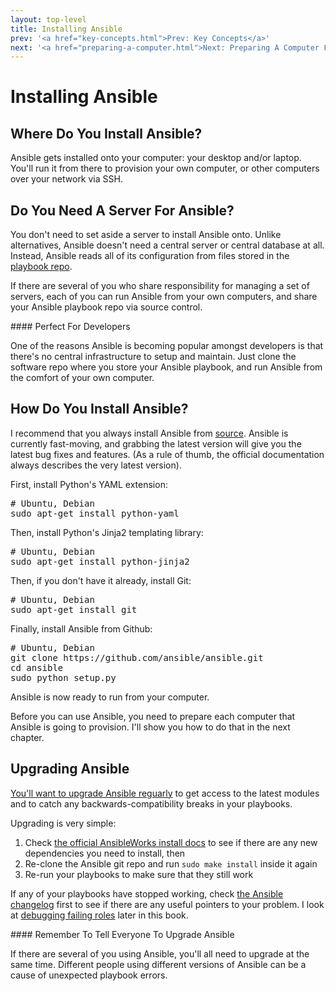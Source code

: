 ```yaml
---
layout: top-level
title: Installing Ansible
prev: '<a href="key-concepts.html">Prev: Key Concepts</a>'
next: '<a href="preparing-a-computer.html">Next: Preparing A Computer For Ansible</a>'
---
```


# Installing Ansible

## Where Do You Install Ansible?

Ansible gets installed onto your computer: your desktop and/or laptop.  You'll run it from there to provision your own computer, or other computers over your network via SSH.

## Do You Need A Server For Ansible?

You don't need to set aside a server to install Ansible onto.  Unlike alternatives, Ansible doesn't need a central server or central database at all.  Instead, Ansible reads all of its configuration from files stored in the [playbook repo](key-concepts.html#playbook_repo).

If there are several of you who share responsibility for managing a set of servers, each of you can run Ansible from your own computers, and share your Ansible playbook repo via source control.

<div class="callout info" markdown="1">
#### Perfect For Developers

One of the reasons Ansible is becoming popular amongst developers is that there's no central infrastructure to setup and maintain.  Just clone the software repo where you store your Ansible playbook, and run Ansible from the comfort of your own computer.
</div>

## How Do You Install Ansible?

I recommend that you always install Ansible from [source](https://github.com/ansible/ansible).  Ansible is currently fast-moving, and grabbing the latest version will give you the latest bug fixes and features.  (As a rule of thumb, the official documentation always describes the very latest version).

First, install Python's YAML extension:

<pre>
# Ubuntu, Debian
sudo apt-get install python-yaml
</pre>

Then, install Python's Jinja2 templating library:

<pre>
# Ubuntu, Debian
sudo apt-get install python-jinja2
</pre>

Then, if you don't have it already, install Git:

<pre>
# Ubuntu, Debian
sudo apt-get install git
</pre>

Finally, install Ansible from Github:

<pre>
# Ubuntu, Debian
git clone https://github.com/ansible/ansible.git
cd ansible
sudo python setup.py
</pre>

Ansible is now ready to run from your computer.

Before you can use Ansible, you need to prepare each computer that Ansible is going to provision.  I'll show you how to do that in the next chapter.

## Upgrading Ansible

[You'll want to upgrade Ansible reguarly](key-concepts-html#ansible_versioning) to get access to the latest modules and to catch any backwards-compatibility breaks in your playbooks.

Upgrading is very simple:

1. Check [the official AnsibleWorks install docs](http://docs.ansible.com/intro_installation.html) to see if there are any new dependencies you need to install, then
2. Re-clone the Ansible git repo and run `sudo make install` inside it again
3. Re-run your playbooks to make sure that they still work

If any of your playbooks have stopped working, check [the Ansible changelog](https://github.com/ansible/ansible/blob/devel/CHANGELOG.md) first to see if there are any useful pointers to your problem.  I look at [debugging failing roles](debugging-failing-roles.html) later in this book.

<div class="callout warning" markdown="1">
#### Remember To Tell Everyone To Upgrade Ansible

If there are several of you using Ansible, you'll all need to upgrade at the same time.  Different people using different versions of Ansible can be a cause of unexpected playbook errors.
</div>